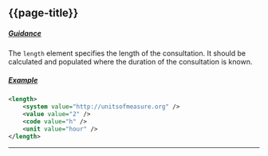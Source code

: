 ## {{page-title}}

<h5><ins>Guidance</ins></h5>

The `length` element specifies the length of the consultation.
It should be calculated and populated where the duration of the consultation is known.

<h5><ins>Example</ins></h5>

```xml
<length>
    <system value="http://unitsofmeasure.org" />
    <value value="2" />
    <code value="h" />
    <unit value="hour" />
</length>
```

---